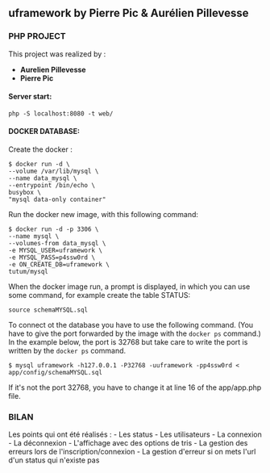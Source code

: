## uframework by Pierre Pic & Aurélien Pillevesse

### PHP PROJECT

This project  was realized by :

 - **Aurelien Pillevesse**
 - **Pierre Pic**

#### **Server start:**

	php -S localhost:8080 -t web/

#### **DOCKER DATABASE:**

Create the docker :

	$ docker run -d \
    --volume /var/lib/mysql \
    --name data_mysql \
    --entrypoint /bin/echo \
    busybox \
    "mysql data-only container"

Run the docker new image, with this following command:

	$ docker run -d -p 3306 \
    --name mysql \
    --volumes-from data_mysql \
    -e MYSQL_USER=uframework \
    -e MYSQL_PASS=p4ssw0rd \
    -e ON_CREATE_DB=uframework \
    tutum/mysql

When the docker image run, a prompt is displayed, in which you can use some command, for example create the table STATUS:

	source schemaMYSQL.sql

To connect ot the database you have to use the following command.
(You have to give the port forwarded by the image with the `docker ps` command.)
In the example below, the port is 32768 but take care to write the port is written by the `docker ps` command.

    $ mysql uframework -h127.0.0.1 -P32768 -uuframework -pp4ssw0rd < app/config/schemaMYSQL.sql

If it's not the port 32768, you have to change it at line 16 of the app/app.php file.

### BILAN

Les points qui ont été réalisés : 
	- Les status
	- Les utilisateurs
	- La connexion
	- La déconnexion
	- L'affichage avec des options de tris
	- La gestion des erreurs lors de l'inscription/connexion
	- La gestion d'erreur si on mets l'url d'un status qui n'existe pas
